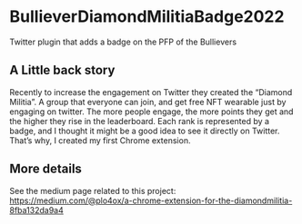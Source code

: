 # BullieverDiamondMilitiaBadge2022
Twitter plugin that adds a badge on the PFP of the Bullievers

## A Little back story
Recently to increase the engagement on Twitter they created the “Diamond Militia”. 
A group that everyone can join, and get free NFT wearable just by engaging on twitter.
The more people engage, the more points they get and the higher they rise in the leaderboard.
Each rank is represented by a badge, and I thought it might be a good idea to see it directly on Twitter. 
That’s why, I created my first Chrome extension.

## More details

See the medium page related to this project:
https://medium.com/@plo4ox/a-chrome-extension-for-the-diamondmilitia-8fba132da9a4

